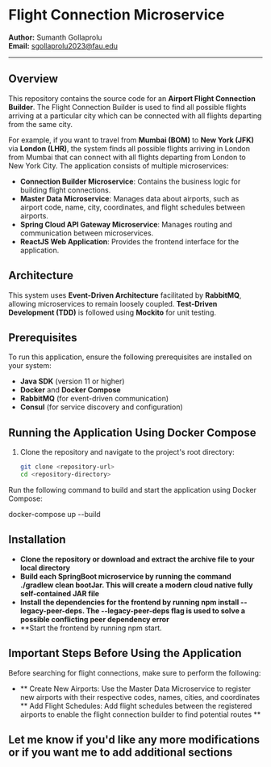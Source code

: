 # Flight Connection Microservice

**Author:** Sumanth Gollaprolu  
**Email:** [sgollaprolu2023@fau.edu](mailto:sgollaprolu2023@fau.edu)

---

## Overview

This repository contains the source code for an **Airport Flight Connection Builder**. The Flight Connection Builder is used to find all possible flights arriving at a particular city which can be connected with all flights departing from the same city.

For example, if you want to travel from **Mumbai (BOM)** to **New York (JFK)** via **London (LHR)**, the system finds all possible flights arriving in London from Mumbai that can connect with all flights departing from London to New York City. The application consists of multiple microservices:

- **Connection Builder Microservice**: Contains the business logic for building flight connections.
- **Master Data Microservice**: Manages data about airports, such as airport code, name, city, coordinates, and flight schedules between airports.
- **Spring Cloud API Gateway Microservice**: Manages routing and communication between microservices.
- **ReactJS Web Application**: Provides the frontend interface for the application.

## Architecture

This system uses **Event-Driven Architecture** facilitated by **RabbitMQ**, allowing microservices to remain loosely coupled. **Test-Driven Development (TDD)** is followed using **Mockito** for unit testing.

## Prerequisites

To run this application, ensure the following prerequisites are installed on your system:

- **Java SDK** (version 11 or higher)
- **Docker** and **Docker Compose**
- **RabbitMQ** (for event-driven communication)
- **Consul** (for service discovery and configuration)

## Running the Application Using Docker Compose

1. Clone the repository and navigate to the project's root directory:

   ```bash
   git clone <repository-url>
   cd <repository-directory>

Run the following command to build and start the application using Docker Compose:

docker-compose up --build 


## Installation
- **Clone the repository or download and extract the archive file to your local directory**
- **Build each SpringBoot microservice by running the command ./gradlew clean bootJar. This will create a modern cloud native fully self-contained JAR file**
- **Install the dependencies for the frontend by running npm install --legacy-peer-deps. The --legacy-peer-deps flag is used to solve a possible conflicting peer dependency error**
- **Start the frontend by running npm start.

## Important Steps Before Using the Application
Before searching for flight connections, make sure to perform the following:

- ** Create New Airports: Use the Master Data Microservice to register new airports with their respective codes, names, cities, and coordinates **
Add Flight Schedules: Add flight schedules between the registered airports to enable the flight connection builder to find potential routes **




## Let me know if you'd like any more modifications or if you want me to add additional sections





